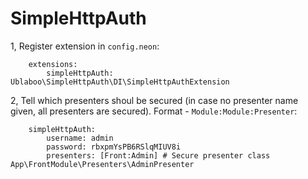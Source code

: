 SimpleHttpAuth
==============

1, Register extension in `config.neon`:

```
    extensions:
        simpleHttpAuth: Ublaboo\SimpleHttpAuth\DI\SimpleHttpAuthExtension
```

2, Tell which presenters shoul be secured (in case no presenter name given, all presenters are secured). Format - `Module:Module:Presenter`:

```
    simpleHttpAuth:
        username: admin
        password: rbxpmYsPB6RSlqMIUV8i
        presenters: [Front:Admin] # Secure presenter class App\FrontModule\Presenters\AdminPresenter
```
